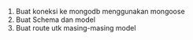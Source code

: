 1. Buat koneksi ke mongodb menggunakan mongoose
2. Buat Schema dan model
3. Buat route utk masing-masing model